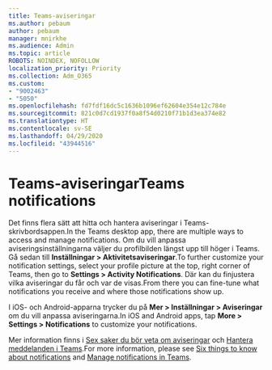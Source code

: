 ```yaml
---
title: Teams-aviseringar
ms.author: pebaum
author: pebaum
manager: mnirkhe
ms.audience: Admin
ms.topic: article
ROBOTS: NOINDEX, NOFOLLOW
localization_priority: Priority
ms.collection: Adm_O365
ms.custom:
- "9002463"
- "5050"
ms.openlocfilehash: fd7fdf16dc5c1636b1096ef62604e354e12c784e
ms.sourcegitcommit: 821c0d7cd1937f0a8f54d0210f71b1d3ea374e82
ms.translationtype: HT
ms.contentlocale: sv-SE
ms.lasthandoff: 04/29/2020
ms.locfileid: "43944516"
---
```

# <a name="teams-notifications"></a><span data-ttu-id="f7d9f-102">Teams-aviseringar</span><span class="sxs-lookup"><span data-stu-id="f7d9f-102">Teams notifications</span></span>

<span data-ttu-id="f7d9f-103">Det finns flera sätt att hitta och hantera aviseringar i Teams-skrivbordsappen.</span><span class="sxs-lookup"><span data-stu-id="f7d9f-103">In the Teams desktop app, there are multiple ways to access and manage notifications.</span></span> <span data-ttu-id="f7d9f-104">Om du vill anpassa aviseringsinställningarna väljer du profilbilden längst upp till höger i Teams. Gå sedan till **Inställningar > Aktivitetsaviseringar**.</span><span class="sxs-lookup"><span data-stu-id="f7d9f-104">To further customize your notification settings, select your profile picture at the top, right corner of Teams, then go to **Settings > Activity Notifications**.</span></span> <span data-ttu-id="f7d9f-105">Där kan du finjustera vilka aviseringar du får och var de visas.</span><span class="sxs-lookup"><span data-stu-id="f7d9f-105">From there you can fine-tune what notifications you receive and where those notifications show up.</span></span> 

<span data-ttu-id="f7d9f-106">I iOS- och Android-apparna trycker du på **Mer > Inställningar > Aviseringar** om du vill anpassa aviseringarna.</span><span class="sxs-lookup"><span data-stu-id="f7d9f-106">In iOS and Android apps, tap **More > Settings > Notifications** to customize your notifications.</span></span>

<span data-ttu-id="f7d9f-107">Mer information finns i [Sex saker du bör veta om aviseringar](https://support.microsoft.com/sv-SE/office/six-things-to-know-about-notifications-abb62c60-3d15-4968-b86a-42fea9c22cf4) och [Hantera meddelanden i Teams](https://support.office.com/article/manage-notifications-in-teams-1cc31834-5fe5-412b-8edb-43fecc78413d#ID0EAABAAA).</span><span class="sxs-lookup"><span data-stu-id="f7d9f-107">For more information, please see [Six things to know about notifications](https://support.microsoft.com/sv-SE/office/six-things-to-know-about-notifications-abb62c60-3d15-4968-b86a-42fea9c22cf4) and [Manage notifications in Teams](https://support.office.com/article/manage-notifications-in-teams-1cc31834-5fe5-412b-8edb-43fecc78413d#ID0EAABAAA).</span></span>
